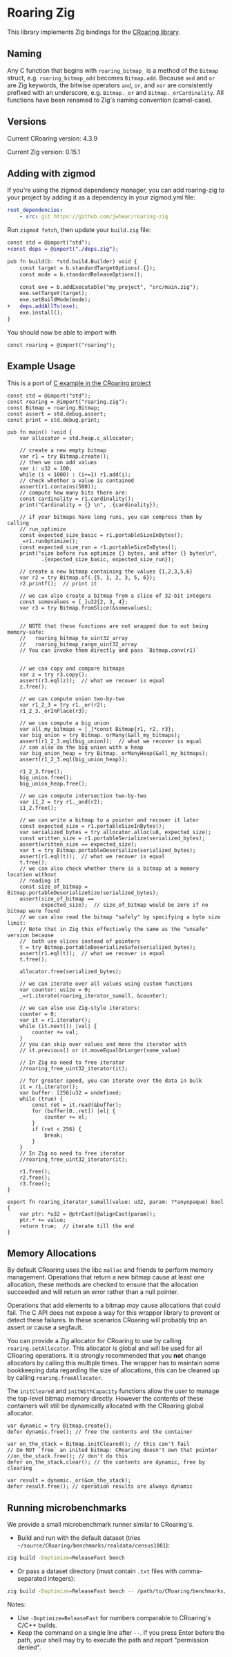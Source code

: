 # Roaring Zig
This library implements Zig bindings for the [CRoaring library](https://github.com/RoaringBitmap/CRoaring).

## Naming
Any C function that begins with `roaring_bitmap_` is a method of the `Bitmap` struct, e.g. `roaring_bitmap_add` becomes `Bitmap.add`.  Because `and` and `or` are Zig keywords, the bitwise operators `and`, `or`, and `xor` are consistently prefixed with an underscore, e.g. `Bitmap._or` and `Bitmap._orCardinality`.  All functions have been renamed to Zig's naming convention (camel-case).

## Versions
Current CRoaring version: 4.3.9

Current Zig version: 0.15.1

## Adding with zigmod
If you're using the zigmod dependency manager, you can add roaring-zig to your project by adding it as a dependency in your zigmod.yml file:

```yaml
root_dependencies:
    - src: git https://github.com/jwhear/roaring-zig
```

Run `zigmod fetch`, then update your `build.zig` file:

```diff
const std = @import("std");
+const deps = @import("./deps.zig");

pub fn build(b: *std.build.Builder) void {
    const target = b.standardTargetOptions(.{});
    const mode = b.standardReleaseOptions();

    const exe = b.addExecutable("my_project", "src/main.zig");
    exe.setTarget(target);
    exe.setBuildMode(mode);
+   deps.addAllTo(exe);
    exe.install();
}
```

You should now be able to import with

```zig
const roaring = @import("roaring");
```

## Example Usage
This is a port of [C example in the CRoaring project](https://github.com/RoaringBitmap/CRoaring#example-c)
```zig
const std = @import("std");
const roaring = @import("roaring.zig");
const Bitmap = roaring.Bitmap;
const assert = std.debug.assert;
const print = std.debug.print;

pub fn main() !void {
    var allocator = std.heap.c_allocator;

    // create a new empty bitmap
    var r1 = try Bitmap.create();
    // then we can add values
    var i: u32 = 100;
    while (i < 1000) : (i+=1) r1.add(i);
    // check whether a value is contained
    assert(r1.contains(500));
    // compute how many bits there are:
    const cardinality = r1.cardinality();
    print("Cardinality = {} \n", .{cardinality});

    // if your bitmaps have long runs, you can compress them by calling
    // run_optimize
    const expected_size_basic = r1.portableSizeInBytes();
    _=r1.runOptimize();
    const expected_size_run = r1.portableSizeInBytes();
    print("size before run optimize {} bytes, and after {} bytes\n",
           .{expected_size_basic, expected_size_run});

    // create a new bitmap containing the values {1,2,3,5,6}
    var r2 = try Bitmap.of(.{5, 1, 2, 3, 5, 6});
    r2.printf();  // print it

    // we can also create a bitmap from a slice of 32-bit integers
    const somevalues = [_]u32{2, 3, 4};
    var r3 = try Bitmap.fromSlice(&somevalues);


    // NOTE that these functions are not wrapped due to not being memory-safe:
    //   roaring_bitmap_to_uint32_array
    //   roaring_bitmap_range_uint32_array
    // You can invoke them directly and pass `Bitmap.conv(r1)`


    // we can copy and compare bitmaps
    var z = try r3.copy();
    assert(r3.eql(z));  // what we recover is equal
    z.free();

    // we can compute union two-by-two
    var r1_2_3 = try r1._or(r2);
    r1_2_3._orInPlace(r3);

    // we can compute a big union
    var all_my_bitmaps = [_]*const Bitmap{r1, r2, r3};
    var big_union = try Bitmap._orMany(&all_my_bitmaps);
    assert(r1_2_3.eql(big_union));  // what we recover is equal
    // can also do the big union with a heap
    var big_union_heap = try Bitmap._orManyHeap(&all_my_bitmaps);
    assert(r1_2_3.eql(big_union_heap));

    r1_2_3.free();
    big_union.free();
    big_union_heap.free();

    // we can compute intersection two-by-two
    var i1_2 = try r1._and(r2);
    i1_2.free();

    // we can write a bitmap to a pointer and recover it later
    const expected_size = r1.portableSizeInBytes();
    var serialized_bytes = try allocator.alloc(u8, expected_size);
    const written_size = r1.portableSerialize(serialized_bytes);
    assert(written_size == expected_size);
    var t = try Bitmap.portableDeserialize(serialized_bytes);
    assert(r1.eql(t));  // what we recover is equal
    t.free();
    // we can also check whether there is a bitmap at a memory location without
    // reading it
    const size_of_bitmap = Bitmap.portableDeserializeSize(serialized_bytes);
    assert(size_of_bitmap ==
           expected_size);  // size_of_bitmap would be zero if no bitmap were found
    // we can also read the bitmap "safely" by specifying a byte size limit:
    // Note that in Zig this effectively the same as the "unsafe" version because
    //  both use slices instead of pointers
    t = try Bitmap.portableDeserializeSafe(serialized_bytes);
    assert(r1.eql(t));  // what we recover is equal
    t.free();

    allocator.free(serialized_bytes);

    // we can iterate over all values using custom functions
    var counter: usize = 0;
    _=r1.iterate(roaring_iterator_sumall, &counter);

    // we can also use Zig-style iterators:
    counter = 0;
    var it = r1.iterator();
    while (it.next()) |val| {
        counter += val;
    }
    // you can skip over values and move the iterator with
    // it.previous() or it.moveEqualOrLarger(some_value)

    // In Zig no need to free iterator
    //roaring_free_uint32_iterator(it);

    // for greater speed, you can iterate over the data in bulk
    it = r1.iterator();
    var buffer: [256]u32 = undefined;
    while (true) {
        const ret = it.read(&buffer);
        for (buffer[0..ret]) |el| {
            counter += el;
        }
        if (ret < 256) {
            break;
        }
    }
    // In Zig no need to free iterator
    //roaring_free_uint32_iterator(it);

    r1.free();
    r2.free();
    r3.free();
}

export fn roaring_iterator_sumall(value: u32, param: ?*anyopaque) bool {
    var ptr: *u32 = @ptrCast(@alignCast(param));
    ptr.* += value;
    return true;  // iterate till the end
}
```

## Memory Allocations
By default CRoaring uses the libc `malloc` and friends to perform memory management.  Operations that return a new bitmap cause at least one allocation, these methods are checked to ensure that the allocation succeeded and will return an error rather than a null pointer.

Operations that add elements to a bitmap *may* cause allocations that could fail.  The C API does not expose a way for this wrapper library to prevent or detect these failures.  In these scenarios CRoaring will probably trip an assert or cause a segfault.

You can provide a Zig allocator for CRoaring to use by calling `roaring.setAllocator`.  This allocator is global and will be used for all CRoaring operations.  It is strongly recommended that you **not** change allocators by calling this multiple times.  The wrapper has to maintain some bookkeeping data regarding the size of allocations, this can be cleaned up by calling `roaring.freeAllocator`.

The `initCleared` and `initWithCapacity` functions allow the user to manage the top-level bitmap memory directly.  However the contents of these containers will still be dynamically allocated with the CRoaring global allocator.

```zig
var dynamic = try Bitmap.create();
defer dynamic.free(); // free the contents and the container

var on_the_stack = Bitmap.initCleared(); // this can't fail
// Do NOT `free` an inited bitmap: CRoaring doesn't own that pointer
//on_the_stack.free(); // don't do this
defer on_the_stack.clear(); // the contents are dynamic, free by clearing

var result = dynamic._or(&on_the_stack);
defer result.free(); // operation results are always dynamic
```

## Running microbenchmarks

We provide a small microbenchmark runner similar to CRoaring's.

- Build and run with the default dataset (tries `~/source/CRoaring/benchmarks/realdata/census1881`):

```bash
zig build -Doptimize=ReleaseFast bench
```

- Or pass a dataset directory (must contain `.txt` files with comma-separated integers):

```bash
zig build -Doptimize=ReleaseFast bench -- /path/to/CRoaring/benchmarks/realdata/census1881
```

Notes:
- Use `-Doptimize=ReleaseFast` for numbers comparable to CRoaring's C/C++ builds.
- Keep the command on a single line after `--`. If you press Enter before the path, your shell may try to execute the path and report "permission denied".

